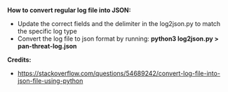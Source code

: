 **How to convert regular log file into JSON:**

- Update the correct fields and the delimiter in the log2json.py to match the specific log type
- Convert the log file to json format by running:  **python3 log2json.py > pan-threat-log.json**


**Credits:**
- https://stackoverflow.com/questions/54689242/convert-log-file-into-json-file-using-python

